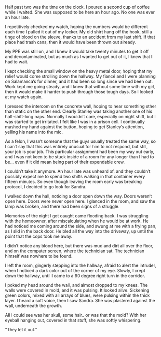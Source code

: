 Half past two was the time on the clock. I poured a second cup of coffee while I waited. She was supposed to be here an hour ago. No one was ever an hour late.

I repetitively checked my watch, hoping the numbers would be different each time I pulled it out of my locker. My old shirt hung off the hook, still a tinge of blood on the sleeve, thanks to an accident from my last shift. If that place had trash cans, then it would have been thrown out already. 

My PPE was still on, and I knew it would take twenty minutes to get it off and decontaminated, but as much as I wanted to get out of it, I knew that I had to wait.

I kept checking the small window on the heavy metal door, hoping that my relief would come strolling down the hallway. My fiancé and I were planning on Salamanca’s for dinner, and it had been so long since we had been out. Work kept me going steady, and I knew that without some time with my girl, then it would make it harder to push through those tough days. So I looked at my watch again.

I pressed the intercom on the concrete wall, hoping to hear something other than static on the other end. Clearly Stanley was taking another one of his half-shift-long naps. Normally I wouldn’t care, especially on night shift, but I was started to get irritated. I felt like I was in a prison cell. I continually mashed my hand against the button, hoping to get Stanley’s attention, yelling his name into the mic.

As a felon, I wasn’t someone that the guys usually treated the same way, so I can’t say that this was entirely unusual for him to not respond, but still, your job is your job. This particular assignment had been my way out early, and I was not keen to be stuck inside of a room for any longer than I had to be… even if it did mean being part of their expendable crew.

I couldn’t take it anymore. An hour late was unheard of, and they couldn’t possibly expect me to spend two shifts walking in that container every fifteen minutes. So even though leaving the room early was breaking protocol, I decided to go look for Sandra.

I walked down the hall, noticing a door open down the way. Doors weren’t open here. Doors were never open here. I glanced in the room, and saw the lamp was broken, and there had been signs of a struggle.

Memories of the night I got caught came flooding back. I was struggling with the homeowner, after miscalculating when he would be at work. He had noticed me coming around the side, and swung at me with a frying pan, as I slid in the back door. He bled all the way into the driveway, up until the point that the cops took me away.

I didn’t notice any blood here, but there was mud and dirt all over the floor, and on the computer screen, where the technician sat. The technician himself was nowhere to be found.

I left the room, gingerly stepping into the hallway, afraid to alert the intruder, when I noticed a dark color out of the corner of my eye. Slowly, I crept down the hallway, until I came to a 90 degree right turn in the corridor.

I poked my head around the wall, and almost dropped to my knees. The walls were covered in mold, and it was pulsing. It looked alive. Sickening green colors, mixed with all arrays of blues, were pulsing within the thick layer.
I heard a soft voice, then I saw Sandra. She was plastered against the wall, underneath the growth.

All I could see was her skull, some hair.. or was that the mold? With her eyeball hanging out, covered in that stuff, she was softly whispering.

“They let it out.”